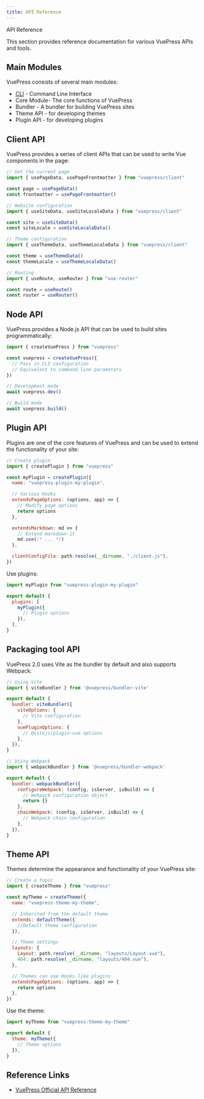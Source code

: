 ```yaml
---
title: API Reference
---
```


API Reference

This section provides reference documentation for various VuePress APIs and tools.

## Main Modules

VuePress consists of several main modules:

- [CLI](./cli.md) - Command Line Interface
- Core Module- The core functions of VuePress
- Bundler - A bundler for building VuePress sites
- Theme API - for developing themes
- Plugin API - for developing plugins

## Client API

VuePress provides a series of client APIs that can be used to write Vue components in the page:

```js
// Get the current page
import { usePageData, usePageFrontmatter } from "vuepress/client"

const page = usePageData()
const frontmatter = usePageFrontmatter()

// Website configuration
import { useSiteData, useSiteLocaleData } from "vuepress/client"

const site = useSiteData()
const siteLocale = useSiteLocaleData()

// Theme configuration
import { useThemeData, useThemeLocaleData } from "vuepress/client"

const theme = useThemeData()
const themeLocale = useThemeLocaleData()

// Routing
import { useRoute, useRouter } from "vue-router"

const route = useRoute()
const router = useRouter()
```

## Node API

VuePress provides a Node.js API that can be used to build sites programmatically:

```js
import { createVuePress } from "vuepress"

const vuepress = createVuePress({
  // Pass in CLI configuration
  // Equivalent to command line parameters
})

// Development mode
await vuepress.dev()

// Build mode
await vuepress.build()
```

## Plugin API

Plugins are one of the core features of VuePress and can be used to extend the functionality of your site:

```js
// Create plugin
import { createPlugin } from "vuepress"

const myPlugin = createPlugin({
  name: "vuepress-plugin-my-plugin",

  // Various Hooks
  extendsPageOptions: (options, app) => {
    // Modify page options
    return options
  },

  extendsMarkdown: md => {
    // Extend markdown-it
    md.use(/* ... */)
  },

  clientConfigFile: path.resolve(__dirname, "./client.js"),
})
```

Use plugins:

```js
import myPlugin from "vuepress-plugin-my-plugin"

export default {
  plugins: [
    myPlugin({
      // Plugin options
    }),
  ],
}
```

## Packaging tool API

VuePress 2.0 uses Vite as the bundler by default and also supports Webpack:

```js
// Using Vite
import { viteBundler } from '@vuepress/bundler-vite'

export default {
  bundler: viteBundler({
    viteOptions: {
      // Vite configuration
    },
    vuePluginOptions: {
      // @vitejs/plugin-vue options
    },
  }),
}

// Using Webpack
import { webpackBundler } from '@vuepress/bundler-webpack'

export default {
  bundler: webpackBundler({
    configureWebpack: (config, isServer, isBuild) => {
      // Webpack configuration object
      return {}
    },
    chainWebpack: (config, isServer, isBuild) => {
      // Webpack chain configuration
    },
  }),
}
```

## Theme API

Themes determine the appearance and functionality of your VuePress site:

```js
// Create a topic
import { createTheme } from "vuepress"

const myTheme = createTheme({
  name: "vuepress-theme-my-theme",

  // Inherited from the default theme
  extends: defaultTheme({
    //Default theme configuration
  }),

  // Theme settings
  layouts: {
    Layout: path.resolve(__dirname, "layouts/Layout.vue"),
    404: path.resolve(__dirname, "layouts/404.vue"),
  },

  // Themes can use Hooks like plugins
  extendsPageOptions: (options, app) => {
    return options
  },
})
```

Use the theme:

```js
import myTheme from "vuepress-theme-my-theme"

export default {
  theme: myTheme({
    // Theme options
  }),
}
```

## Reference Links

- [VuePress Official API Reference](https://v2.vuepress.vuejs.org/zh/reference/config.html)
